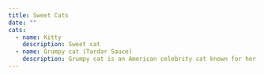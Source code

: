 ```yaml
---
title: Sweet Cats
date: ""
cats:
  - name: Kitty
    description: Sweet cat
  - name: Grumpy cat (Tardar Sauce)
    description: Grumpy cat is an American celebrity cat known for her grumpy appearance.
---
```

